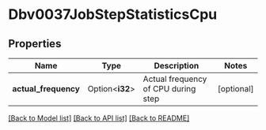 # Dbv0037JobStepStatisticsCpu

## Properties

Name | Type | Description | Notes
------------ | ------------- | ------------- | -------------
**actual_frequency** | Option<**i32**> | Actual frequency of CPU during step | [optional]

[[Back to Model list]](../README.md#documentation-for-models) [[Back to API list]](../README.md#documentation-for-api-endpoints) [[Back to README]](../README.md)


